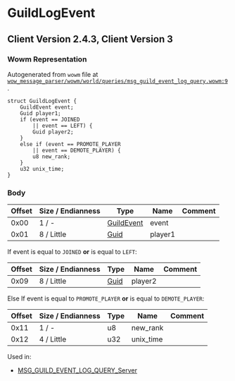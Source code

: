 # GuildLogEvent

## Client Version 2.4.3, Client Version 3

### Wowm Representation

Autogenerated from `wowm` file at [`wow_message_parser/wowm/world/queries/msg_guild_event_log_query.wowm:9`](https://github.com/gtker/wow_messages/tree/main/wow_message_parser/wowm/world/queries/msg_guild_event_log_query.wowm#L9).
```rust,ignore
struct GuildLogEvent {
    GuildEvent event;
    Guid player1;
    if (event == JOINED
        || event == LEFT) {
        Guid player2;
    }
    else if (event == PROMOTE_PLAYER
        || event == DEMOTE_PLAYER) {
        u8 new_rank;
    }
    u32 unix_time;
}
```
### Body

| Offset | Size / Endianness | Type | Name | Comment |
| ------ | ----------------- | ---- | ---- | ------- |
| 0x00 | 1 / - | [GuildEvent](guildevent.md) | event |  |
| 0x01 | 8 / Little | [Guid](../types/packed-guid.md) | player1 |  |

If event is equal to `JOINED` **or** 
is equal to `LEFT`:

| Offset | Size / Endianness | Type | Name | Comment |
| ------ | ----------------- | ---- | ---- | ------- |
| 0x09 | 8 / Little | [Guid](../types/packed-guid.md) | player2 |  |

Else If event is equal to `PROMOTE_PLAYER` **or** 
is equal to `DEMOTE_PLAYER`:

| Offset | Size / Endianness | Type | Name | Comment |
| ------ | ----------------- | ---- | ---- | ------- |
| 0x11 | 1 / - | u8 | new_rank |  |
| 0x12 | 4 / Little | u32 | unix_time |  |


Used in:
* [MSG_GUILD_EVENT_LOG_QUERY_Server](msg_guild_event_log_query_server.md)

